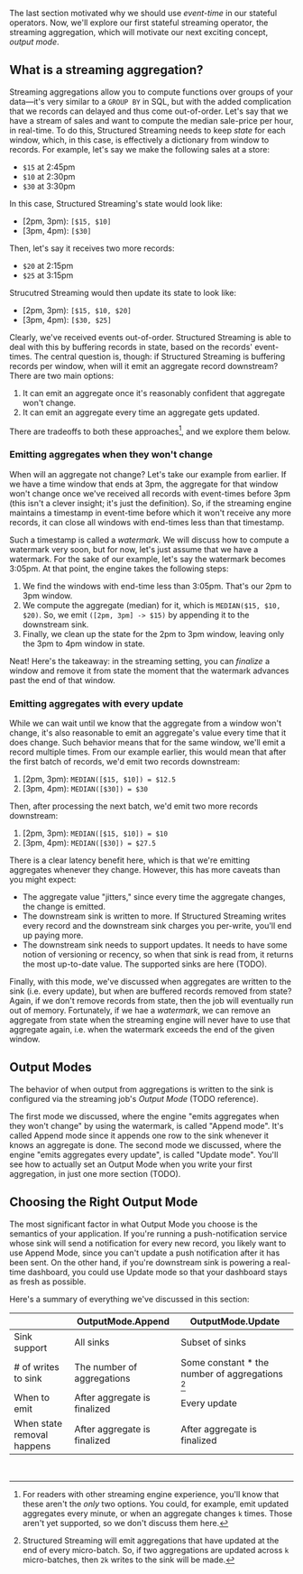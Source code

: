 The last section motivated why we should use _event-time_ in our stateful operators. Now, we'll explore our first stateful streaming operator, the streaming aggregation, which will motivate our next exciting concept, _output mode_.

## What is a streaming aggregation?

Streaming aggregations allow you to compute functions over groups of your data—it's very similar to a `GROUP BY` in SQL, but with the added complication that we records can delayed and thus come out-of-order. Let's say that we have a stream of sales and want to compute the median sale-price per hour, in real-time. To do this, Structured Streaming needs to keep _state_ for each window, which, in this case, is effectively a dictionary from window to records. For example, let's say we make the following sales at a store:

- `$15` at 2:45pm
- `$10` at 2:30pm
- `$30` at 3:30pm

In this case, Structured Streaming's state would look like:

- [2pm, 3pm): `[$15, $10]`
- [3pm, 4pm): `[$30]`

Then, let's say it receives two more records:

- `$20` at 2:15pm
- `$25` at 3:15pm

Strucutred Streaming would then update its state to look like:

- [2pm, 3pm): `[$15, $10, $20]`
- [3pm, 4pm): `[$30, $25]`

Clearly, we've received events out-of-order. Structured Streaming is able to deal with this by buffering records in state, based on the records' event-times. The central question is, though: if Structured Streaming is buffering records per window, when will it emit an aggregate record downstream? There are two main options:

1. It can emit an aggregate once it's reasonably confident that aggregate won't change.
2. It can emit an aggregate every time an aggregate gets updated.

There are tradeoffs to both these approaches[^1], and we explore them below.

### Emitting aggregates when they won't change

When will an aggregate not change? Let's take our example from earlier. If we have a time window that ends at 3pm, the aggregate for that window won't change once we've received all records with event-times before 3pm (this isn't a clever insight; it's just the definition). So, if the streaming engine maintains a timestamp in event-time before which it won't receive any more records, it can close all windows with end-times less than that timestamp.

Such a timestamp is called a _watermark_. We will discuss how to compute a watermark very soon, but for now, let's just assume that we have a watermark. For the sake of our example, let's say the watermark becomes 3:05pm. At that point, the engine takes the following steps:

1. We find the windows with end-time less than 3:05pm. That's our 2pm to 3pm window.
2. We compute the aggregate (median) for it, which is `MEDIAN($15, $10, $20)`. So, we emit `([2pm, 3pm] -> $15)` by appending it to the downstream sink.
3. Finally, we clean up the state for the 2pm to 3pm window, leaving only the 3pm to 4pm window in state.

Neat! Here's the takeaway: in the streaming setting, you can _finalize_ a window and remove it from state the moment that the watermark advances past the end of that window.

### Emitting aggregates with every update

While we can wait until we know that the aggregate from a window won't change, it's also reasonable to emit an aggregate's value every time that it does change. Such behavior means that for the same window, we'll emit a record multiple times. From our example earlier, this would mean that after the first batch of records, we'd emit two records downstream:

1. [2pm, 3pm): `MEDIAN([$15, $10]) = $12.5`
2. [3pm, 4pm): `MEDIAN([$30]) = $30`

Then, after processing the next batch, we'd emit two more records downstream:

1. [2pm, 3pm): `MEDIAN([$15, $10]) = $10`
2. [3pm, 4pm): `MEDIAN([$30]) = $27.5`

There is a clear latency benefit here, which is that we're emitting aggregates whenever they change. However, this has more caveats than you might expect:

- The aggregate value "jitters," since every time the aggregate changes, the change is emitted.
- The downstream sink is written to more. If Structured Streaming writes every record and the downstream sink charges you per-write, you'll end up paying more.
- The downstream sink needs to support updates. It needs to have some notion of versioning or recency, so when that sink is read from, it returns the most up-to-date value. The supported sinks are here (TODO).

Finally, with this mode, we've discussed when aggregates are written to the sink (i.e. every update), but when are buffered records removed from state? Again, if we don't remove records from state, then the job will eventually run out of memory. Fortunately, if we hae a _watermark_, we can remove an aggregate from state when the streaming engine will never have to use that aggregate again, i.e. when the watermark exceeds the end of the given window.

## Output Modes

The behavior of when output from aggregations is written to the sink is configured via the streaming job's _Output Mode_ (TODO reference).

The first mode we discussed, where the engine "emits aggregates when they won't change" by using the watermark, is called "Append mode". It's called Append mode since it appends one row to the sink whenever it knows an aggregate is done. The second mode we discussed, where the engine "emits aggregates every update", is called "Update mode". You'll see how to actually set an Output Mode when you write your first aggregation, in just one more section (TODO).

<!-- TODO: The following sub-section might be better put in the reference. -->

## Choosing the Right Output Mode

The most significant factor in what Output Mode you choose is the semantics of your application. If you're running a push-notification service whose sink will send a notification for every new record, you likely want to use Append Mode, since you can't update a push notification after it has been sent. On the other hand, if you're downstream sink is powering a real-time dashboard, you could use Update mode so that your dashboard stays as fresh as possible.

Here's a summary of everything we've discussed in this section:

|                            | OutputMode.Append            | OutputMode.Update                                |
| -------------------------- | ---------------------------- | ------------------------------------------------ |
| Sink support               | All sinks                    | Subset of sinks                                  |
| # of writes to sink        | The number of aggregations   | Some constant \* the number of aggregations [^2] |
| When to emit               | After aggregate is finalized | Every update                                     |
| When state removal happens | After aggregate is finalized | After aggregate is finalized                     |

<br />

[^1]: For readers with other streaming engine experience, you'll know that these aren't the _only_ two options. You could, for example, emit updated aggregates every minute, or when an aggregate changes `k` times. Those aren't yet supported, so we don't discuss them here.
[^2]: Structured Streaming will emit aggregations that have updated at the end of every micro-batch. So, if two aggregations are updated across `k` micro-batches, then `2k` writes to the sink will be made.
